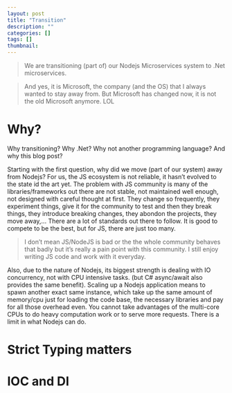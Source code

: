 ```yaml
---
layout: post
title: "Transition"
description: ""
categories: []
tags: []
thumbnail:
---
```


> We are transitioning (part of) our Nodejs Microservices system to .Net microservices.

> And yes, it is Microsoft, the company (and the OS) that I always wanted to stay away from. But
> Microsoft has changed now, it is not the old Microsoft anymore. LOL

# Why?

Why transitioning? Why .Net? Why not another programming language? And why this blog post?

Starting with the first question, why did we move (part of our system) away from Nodejs? For us, the
JS ecosystem is not reliable, it hasn’t evolved to the state id the art yet. The problem with JS
community is many of the libraries/frameworks out there are not stable, not maintained well enough,
not designed with careful thought at first. They change so frequently, they experiment things, give
it for the community to test and then they break things, they introduce breaking changes, they
abondon the projects, they move away,... There are a lot of standards out there to follow. It is
good to compete to be the best, but for JS, there are just too many.

> I don’t mean JS/NodeJS is bad or the the whole community behaves that badly but it’s really a pain
> point with this community. I still enjoy writing JS code and work with it everyday.

Also, due to the nature of Nodejs, its biggest strength is dealing with IO concurrency, not with CPU
intensive tasks. (but C# async/await also provides the same benefit). Scaling up a Nodejs
application means to spawn another exact same instance, which take up the same amount of memory/cpu
just for loading the code base, the necessary libraries and pay for all those overhead even. You
cannot take advantages of the multi-core CPUs to do heavy computation work or to serve more
requests. There is a limit in what Nodejs can do.

# Strict Typing matters

# IOC and DI
